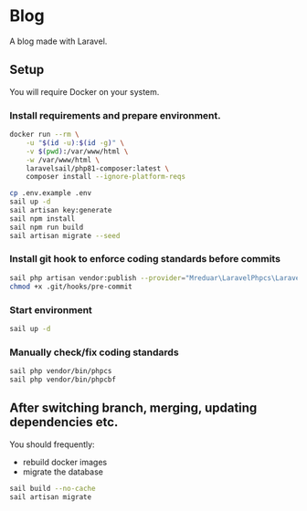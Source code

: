 # Blog

A blog made with Laravel.

## Setup

You will require Docker on your system.

### Install requirements and prepare environment.

```bash
docker run --rm \
    -u "$(id -u):$(id -g)" \
    -v $(pwd):/var/www/html \
    -w /var/www/html \
    laravelsail/php81-composer:latest \
    composer install --ignore-platform-reqs

cp .env.example .env
sail up -d
sail artisan key:generate
sail npm install
sail npm run build
sail artisan migrate --seed
```

### Install git hook to enforce coding standards before commits

```bash
sail php artisan vendor:publish --provider="Mreduar\LaravelPhpcs\LaravelPhpcsServiceProvider" --tag="hook"
chmod +x .git/hooks/pre-commit
```

### Start environment

```bash
sail up -d
```

### Manually check/fix coding standards

```bash
sail php vendor/bin/phpcs
sail php vendor/bin/phpcbf
```

## After switching branch, merging, updating dependencies etc.

You should frequently:
- rebuild docker images
- migrate the database

```bash
sail build --no-cache
sail artisan migrate
```
